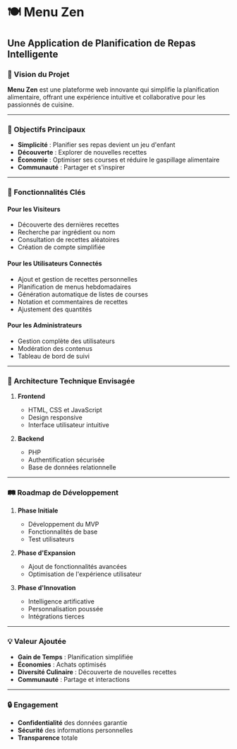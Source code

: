 # 🍽️ Menu Zen
## Une Application de Planification de Repas Intelligente

### 🌟 Vision du Projet

**Menu Zen** est une plateforme web innovante qui simplifie la planification alimentaire, offrant une expérience intuitive et collaborative pour les passionnés de cuisine.

---

### 🎯 Objectifs Principaux

- **Simplicité** : Planifier ses repas devient un jeu d'enfant
- **Découverte** : Explorer de nouvelles recettes
- **Économie** : Optimiser ses courses et réduire le gaspillage alimentaire
- **Communauté** : Partager et s'inspirer

---

### 🚀 Fonctionnalités Clés

#### Pour les Visiteurs
- Découverte des dernières recettes
- Recherche par ingrédient ou nom
- Consultation de recettes aléatoires
- Création de compte simplifiée

#### Pour les Utilisateurs Connectés
- Ajout et gestion de recettes personnelles
- Planification de menus hebdomadaires
- Génération automatique de listes de courses
- Notation et commentaires de recettes
- Ajustement des quantités

#### Pour les Administrateurs
- Gestion complète des utilisateurs
- Modération des contenus
- Tableau de bord de suivi

---

### 📐 Architecture Technique Envisagée

1. **Frontend**
   - HTML, CSS et JavaScript
   - Design responsive
   - Interface utilisateur intuitive

2. **Backend**
   - PHP 
   - Authentification sécurisée
   - Base de données relationnelle
   
---

### 🛤️ Roadmap de Développement

1. **Phase Initiale**
   - Développement du MVP
   - Fonctionnalités de base
   - Test utilisateurs

2. **Phase d'Expansion**
   - Ajout de fonctionnalités avancées
   - Optimisation de l'expérience utilisateur

3. **Phase d'Innovation**
   - Intelligence artificative
   - Personnalisation poussée
   - Intégrations tierces

---

### 💡 Valeur Ajoutée

- **Gain de Temps** : Planification simplifiée
- **Économies** : Achats optimisés
- **Diversité Culinaire** : Découverte de nouvelles recettes
- **Communauté** : Partage et interactions

---

### 🔒 Engagement

- **Confidentialité** des données garantie
- **Sécurité** des informations personnelles
- **Transparence** totale

